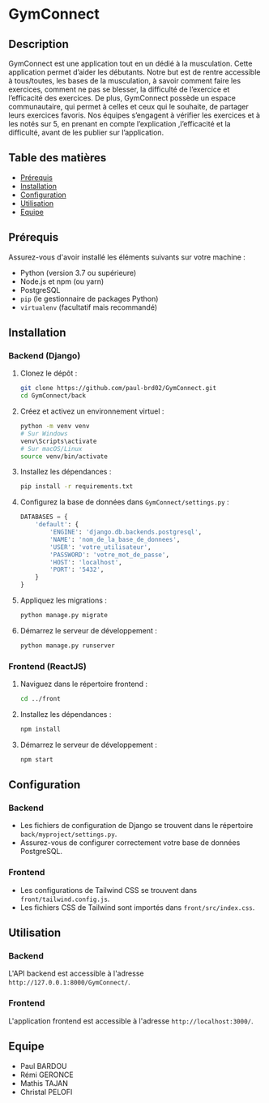 # GymConnect

## Description

GymConnect est une application tout en un dédié à la musculation. Cette application permet d’aider les débutants. Notre but est de rentre accessible à tous/toutes, les bases de la musculation, à savoir comment faire les exercices, comment ne pas se blesser, la difficulté de l’exercice et l’efficacité des exercices. 
De plus, GymConnect possède un espace communautaire, qui permet à celles et ceux qui le souhaite, de partager leurs exercices favoris. 
Nos équipes s’engagent à vérifier les exercices et à les notés sur 5, en prenant en compte l’explication ,l’efficacité et la difficulté, avant de les publier sur l’application.  

## Table des matières

- [Prérequis](#prérequis)
- [Installation](#installation)
- [Configuration](#configuration)
- [Utilisation](#utilisation)
- [Equipe](#equipe)

## Prérequis

Assurez-vous d'avoir installé les éléments suivants sur votre machine :

- Python (version 3.7 ou supérieure)
- Node.js et npm (ou yarn)
- PostgreSQL
- `pip` (le gestionnaire de packages Python)
- `virtualenv` (facultatif mais recommandé)

## Installation

### Backend (Django)

1. Clonez le dépôt :
    ```bash
    git clone https://github.com/paul-brd02/GymConnect.git
    cd GymConnect/back
    ```

2. Créez et activez un environnement virtuel :
    ```bash
    python -m venv venv
    # Sur Windows
    venv\Scripts\activate
    # Sur macOS/Linux
    source venv/bin/activate
    ```

3. Installez les dépendances :
    ```bash
    pip install -r requirements.txt
    ```

4. Configurez la base de données dans `GymConnect/settings.py` :
    ```python
    DATABASES = {
        'default': {
            'ENGINE': 'django.db.backends.postgresql',
            'NAME': 'nom_de_la_base_de_donnees',
            'USER': 'votre_utilisateur',
            'PASSWORD': 'votre_mot_de_passe',
            'HOST': 'localhost',
            'PORT': '5432',
        }
    }
    ```

5. Appliquez les migrations :
    ```bash
    python manage.py migrate
    ```

6. Démarrez le serveur de développement :
    ```bash
    python manage.py runserver
    ```

### Frontend (ReactJS)

1. Naviguez dans le répertoire frontend :
    ```bash
    cd ../front
    ```

2. Installez les dépendances :
    ```bash
    npm install
    ```

3. Démarrez le serveur de développement :
    ```bash
    npm start
    ```

## Configuration

### Backend

- Les fichiers de configuration de Django se trouvent dans le répertoire `back/myproject/settings.py`.
- Assurez-vous de configurer correctement votre base de données PostgreSQL.

### Frontend

- Les configurations de Tailwind CSS se trouvent dans `front/tailwind.config.js`.
- Les fichiers CSS de Tailwind sont importés dans `front/src/index.css`.

## Utilisation

### Backend

L'API backend est accessible à l'adresse `http://127.0.0.1:8000/GymConnect/`.

### Frontend

L'application frontend est accessible à l'adresse `http://localhost:3000/`.

## Equipe
- Paul BARDOU
- Rémi GERONCE
- Mathis TAJAN
- Christal PELOFI